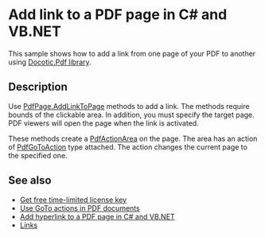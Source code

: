 # Add link to a PDF page in C# and VB.NET

This sample shows how to add a link from one page of your PDF to another using [Docotic.Pdf library](https://bitmiracle.com/pdf-library/).

## Description

Use [PdfPage.AddLinkToPage](https://api.docotic.com/pdfpage-addlinktopage) methods to add a link. The methods require bounds of the clickable area. In addition, you must specify the target page. PDF viewers will open the page when the link is activated. 

These methods create a [PdfActionArea](https://api.docotic.com/pdfactionarea) on the page. The area has an action of [PdfGoToAction](https://api.docotic.com/pdfgotoaction) type attached. The action changes the current page to the specified one.

## See also
* [Get free time-limited license key](https://bitmiracle.com/pdf-library/download)
* [Use GoTo actions in PDF documents](/Samples/Actions/GoToAction)
* [Add hyperlink to a PDF page in C# and VB.NET](/Samples/Pages%20and%20Navigation/Hyperlink)
* [Links](https://bitmiracle.com/pdf-library/edit/#link-annotations)